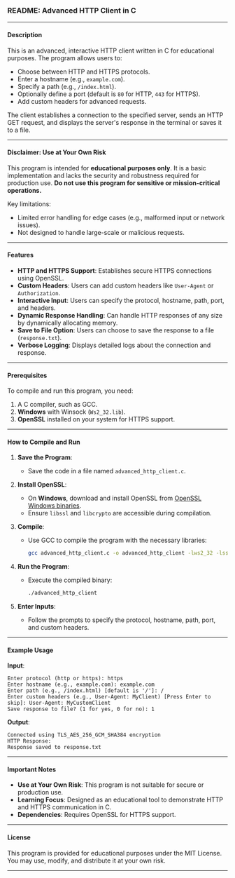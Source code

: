 ### README: Advanced HTTP Client in C

---

#### Description
This is an advanced, interactive HTTP client written in C for educational purposes. The program allows users to:
- Choose between HTTP and HTTPS protocols.
- Enter a hostname (e.g., `example.com`).
- Specify a path (e.g., `/index.html`).
- Optionally define a port (default is `80` for HTTP, `443` for HTTPS).
- Add custom headers for advanced requests.

The client establishes a connection to the specified server, sends an HTTP GET request, and displays the server's response in the terminal or saves it to a file.

---

#### Disclaimer: **Use at Your Own Risk**
This program is intended for **educational purposes only**. It is a basic implementation and lacks the security and robustness required for production use. **Do not use this program for sensitive or mission-critical operations.**

Key limitations:
- Limited error handling for edge cases (e.g., malformed input or network issues).
- Not designed to handle large-scale or malicious requests.

---

#### Features
- **HTTP and HTTPS Support**: Establishes secure HTTPS connections using OpenSSL.
- **Custom Headers**: Users can add custom headers like `User-Agent` or `Authorization`.
- **Interactive Input**: Users can specify the protocol, hostname, path, port, and headers.
- **Dynamic Response Handling**: Can handle HTTP responses of any size by dynamically allocating memory.
- **Save to File Option**: Users can choose to save the response to a file (`response.txt`).
- **Verbose Logging**: Displays detailed logs about the connection and response.

---

#### Prerequisites
To compile and run this program, you need:
1. A C compiler, such as GCC.
2. **Windows** with Winsock (`Ws2_32.lib`).
3. **OpenSSL** installed on your system for HTTPS support.

---

#### How to Compile and Run
1. **Save the Program**:
   - Save the code in a file named `advanced_http_client.c`.

2. **Install OpenSSL**:
   - On **Windows**, download and install OpenSSL from [OpenSSL Windows binaries](https://slproweb.com/products/Win32OpenSSL.html).
   - Ensure `libssl` and `libcrypto` are accessible during compilation.

3. **Compile**:
   - Use GCC to compile the program with the necessary libraries:
     ```bash
     gcc advanced_http_client.c -o advanced_http_client -lws2_32 -lssl -lcrypto
     ```

4. **Run the Program**:
   - Execute the compiled binary:
     ```bash
     ./advanced_http_client
     ```

5. **Enter Inputs**:
   - Follow the prompts to specify the protocol, hostname, path, port, and custom headers.

---

#### Example Usage
**Input**:
```
Enter protocol (http or https): https
Enter hostname (e.g., example.com): example.com
Enter path (e.g., /index.html) [default is '/']: /
Enter custom headers (e.g., User-Agent: MyClient) [Press Enter to skip]: User-Agent: MyCustomClient
Save response to file? (1 for yes, 0 for no): 1
```

**Output**:
```
Connected using TLS_AES_256_GCM_SHA384 encryption
HTTP Response:
Response saved to response.txt
```

---

#### Important Notes
- **Use at Your Own Risk**: This program is not suitable for secure or production use.
- **Learning Focus**: Designed as an educational tool to demonstrate HTTP and HTTPS communication in C.
- **Dependencies**: Requires OpenSSL for HTTPS support.

---

#### License
This program is provided for educational purposes under the MIT License. You may use, modify, and distribute it at your own risk.

---